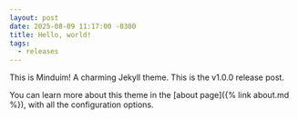 ```yaml
---
layout: post
date: 2025-08-09 11:17:00 -0300
title: Hello, world!
tags:
  - releases
---
```


This is Minduim! A charming Jekyll theme. This is the v1.0.0 release post.

You can learn more about this theme in the [about page]({% link about.md %}), with all the configuration options.
